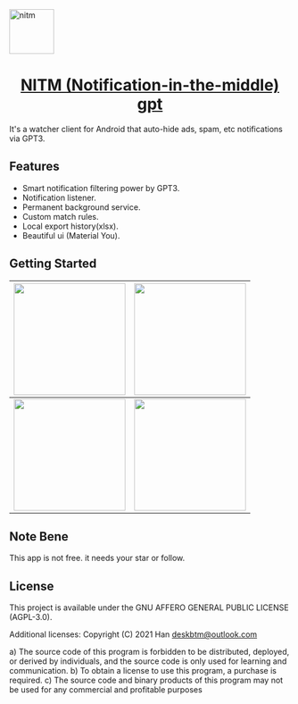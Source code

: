 <a href="#" target="_blank" rel="noopener noreferrer">
<img width="80" src="https://user-images.githubusercontent.com/45007226/222353001-228d9d09-5984-4c35-8ff7-7783847c7df2.png" alt="nitm" />
</a>


<p align="center">
  <a href="#" target="_blank" rel="noopener noreferrer">
    <h1 align="center">NITM (Notification-in-the-middle) gpt</h1>
  </a>
</p>

It's a watcher client for Android that auto-hide ads, spam, etc notifications via GPT3.

## Features

- Smart notification filtering power by GPT3.
- Notification listener.
- Permanent background service.
- Custom match rules.
- Local export history(xlsx).
- Beautiful ui (Material You).

## Getting Started

| <img width="200" src="https://user-images.githubusercontent.com/45007226/220536610-9a585ccf-5eb9-4300-a9aa-0723671e070d.png"> | <img width="200" src="https://user-images.githubusercontent.com/45007226/220536639-9ee133c8-13f9-4226-afde-1b8e561789bf.png"> |
| --------------------------------------------------------------------------------------------------------------------------------- | --------------------------------------------------------------------------------------------------------------------------------- |
| <img width="200" src="https://user-images.githubusercontent.com/45007226/220536654-fcbbe390-8223-42e9-b982-2f37fc5d3868.png"> | <img width="200" src="https://user-images.githubusercontent.com/45007226/220536536-00015062-caeb-4db9-94e8-cf5ab694b89f.png"> |

## Note Bene

This app is not free. it needs your star or follow.

## License

This project is available under the GNU AFFERO GENERAL PUBLIC LICENSE (AGPL-3.0).

Additional licenses:
Copyright (C) 2021 Han <deskbtm@outlook.com>

a) The source code of this program is forbidden to be distributed, deployed, or derived by individuals, and the source code is only used for learning and communication.
b) To obtain a license to use this program, a purchase is required.
c) The source code and binary products of this program may not be used for any commercial and profitable purposes
